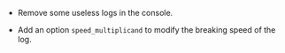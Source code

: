 * Remove some useless logs in the console.

* Add an option `speed_multiplicand` to modify the breaking speed of the log.